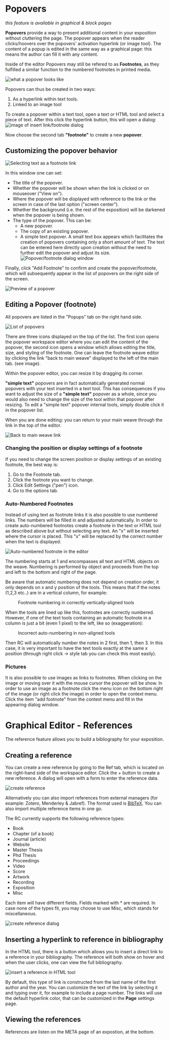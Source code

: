 <a id="footnotes-and-popovers"></a>

# Popovers 

*this feature is available in graphical & block pages*

__Popovers__ provide a way to present additional content in your exposition
without cluttering the page. The popover appears when the reader clicks/hoovers
over the popovers' activation hyperlink (or image tool). The content of a popup is
edited in the same way as a graphical page: this means the author can fill it
with any content.

Inside of the editor Popovers may still be refered to as __Footnotes__, as they fulfilled
a similar function to the numbered footnotes in printed media.

![what a popover looks like](images/popover.gif "a little animation showing the popover")

Popovers can thus be created in two ways:

1. As a hyperlink within text tools.
2. Linked to an image tool

To create a popover within a text tool, open a text or HTML tool and select a piece of text.
After this click the hyperlink button,  this will open a dialog:
![image of insert link/footnote dialog](images/footnote_dia.png "footnote dialog")

Now choose the second tab __"footnote"__ to create a new __popover__.

## Customizing the popover behavior

![Selecting text as a footnote link](images/footnotes_sel.png)

In this window one can set:

* The title of the popover.
* Whether the popover will be shown when the link is clicked or on
  mouseover ("View on").
* Where the popover will be displayed with reference to the link or
  the screen in case of the last option ("screen center").
* Whether the background (i.e. the rest of the exposition) will be
  darkened when the popover is being shown.
* The type of the popover. This can be:
  + A new popover.
  + The copy of an existing popover.
  + A simple text popover. A small text box appears which facilitates the creation of popovers containing only a short amount of text. The text can be entered here directly upon creation without the need to further edit the popover and adjust its size. 
![Popover/footnote dialog window](images/footnote_dia.png)

Finally, click "Add Footnote" to confirm and create the popover/footnote, which will subsequently appear in the list of popovers on the right side of the screen. 


![Preview of a popover](images/footnote_preview.png)

## Editing a Popover (footnote)

All popovers are listed in the "Popups" tab on the right hand side.

![List of popovers](images/footnotes_list_new.png)

There are three icons displayed on the top of the list. The first icon
opens the popover workspace editor where you can edit the content of
the popover, the second icon opens a window which allows editing the
title, size, and styling of the footnote. One can leave the footnote
weave editor by clicking the link "back to main weave" displayed to the left
of the main tab. (see image).

Within the popover editor, you can resize it by dragging its corner.

__"simple text"__ popovers are in fact automatically generated normal popovers with your text inserted in a text tool. This has consequences if you want to adjust the size of a __"simple text"__ popover as a whole, since you would also need to change the size of the tool within that popover after resizing. To edit a "simple text" popover internal tools, simply double click it in the popover list.

When you are done editing: you can return to your main weave through the link in the top of the editor.

![Back to main weave link](images/footnote_back.png)

### Changing the position or display settings of a footnote

If you need to change the screen position or display settings of an existing footnote, the best way is:  

1. Go to the Footnote tab.
2. Click the footnote you want to change.
3. Click Edit Settings ("pen") icon.
4. Go to the options tab.

### Auto-Numbered Footnotes

Instead of using text as footnote links it is also possible to use numbered links. The numbers will be filled in and adjusted automatically. In order to create auto-numbered footnotes create a footnote in the text or HTML tool as described above but without selecting any text. An "x" will be inserted where the cursor is placed. This "x" will be replaced by the correct number when the text is displayed. 

![Auto-numbered footnote in the editor](images/footnote_auto.png)

The numbering starts at 1 and encompasses all text and HTML objects on the weave. Numbering is performed by object and proceeds from the top and left to the bottom and right of the page. 

Be aware that automatic numbering does not depend on creation order, it only depends on x and y position of the tools. This means that if the notes (1,2,3 etc..) are in a vertical column, for example:

<figure>
<img class="portrait-image" src="images/footnotes_align_correct.png" title="image demonstrating incorrect allignment will result in incorrect numbering" alt=""><figcaption>Footnote numbering in correctly vertically-aligned tools</figcaption>
</figure>

When the tools are lined up like this, footnotes are correctly numbered. However, if one of the text tools containing an automatic footnote in a column is just a bit (even 1 pixel) to the left, like so (exaggeration):
 
<figure>
<img class="portrait-image" src="images/footnotes_alignment.png" title="image demonstrating incorrect allignment will result in incorrect numbering" alt=""><figcaption>Incorrect auto-numbering in non-aligned tools</figcaption>
</figure>

Then RC will automatically number the notes in 2 first, then 1, then 3. In this case, it is very important to have the text tools exactly at the same x position (through right click -> style tab you can check this most easily).

### Pictures 

It is also possible to use images as links to footnotes. When clicking on the image or moving over it with the mouse cursor the popover will be show. In order to use an image as a footnote click the menu icon on the bottom right of the image (or right click the image) in order to open the context menu. Click the item "add footnote" from the context menu and fill in the appearing dialog window. 

<a id="references"></a>

# Graphical Editor - References

The reference feature allows you to build a bibliography for your exposition.


## Creating a reference

You can create a new reference by going to the Ref tab, which is located on the right-hand side of the workspace editor. 
Click the + button to create a new reference. A dialog will open with a form to enter the reference data.

![create reference](images/ref-tab.png "a dialog with tabs, showing a tab for each type of reference")

Alternatively you can also import references from external managers (for example: Zotero, Menderley & Jabref).
The format used is [BibTeX](https://www.bibtex.com/). You can also import multiple reference items in one go.

The RC currently supports the following reference types:

- Book
- Chapter (of a book)
- Journal (article)
- Website
- Master Thesis
- Phd Thesis
- Proceedings
- Video
- Score
- Artwork
- Recording
- Exposition
- Misc

Each item will have different fields. Fields marked with * are required.
In case none of the types fit, you may choose to use Misc, which stands for miscellaneous.

![create reference dialog](images/ref-dialog.png "a dialog, where the tabs are the different types, each containing a form to provide ref data")

## Inserting a hyperlink to reference in bibliography

In the HTML tool, there is a button which allows you to insert a direct link to
a reference in your bibliography. The reference will both show on hover and when
the user clicks, one can view the full bibliography.

![insert a reference in HTML tool](images/reference.png "the html tool toolbar, 2nd row, 14th icon is the insert reference button")

By default, this type of link is constructed from the last name of the first
author and the year. You can customize the text of the link by selecting it and
typing over it, for example to include a page number. The links will use the
default hyperlink color, that can be customized in the __Page__ settings page.

## Viewing the references

References are listen on the META page of an expostion, at the bottom. 

